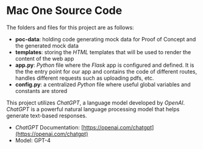 # Mac One Source Code

The folders and files for this project are as follows:
- **poc-data**: holding code generating mock data for Proof of Concept and the generated mock data
- **templates**: storing the *HTML* templates that will be used to render the content of the web app
- **app.py**: *Python* file where the *Flask* app is configured and defined. It is the the entry point for our app and contains the code of different routes, handles different requests such as uploading pdfs, etc.
- **config.py**: a centralized *Python* file where useful global variables and constants are stored

This project utilizes *ChatGPT*, a language model developed by *OpenAI*. *ChatGPT* is a powerful natural language processing model that helps generate text-based responses.

- *ChatGPT* Documentation: [https://openai.com/chatgpt](https://openai.com/chatgpt)
- Model: GPT-4

